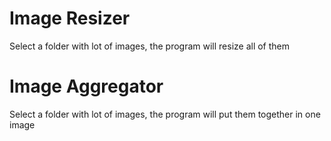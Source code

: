 # Image Resizer
Select a folder with lot of images, the program will resize all of them 

# Image Aggregator
Select a folder with lot of images, the program will put them together in one image
